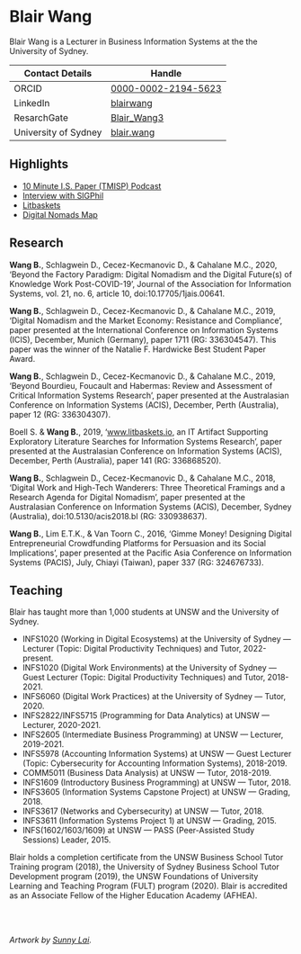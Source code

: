 # Blair Wang

Blair Wang is a Lecturer in Business Information Systems at the the University of Sydney.

| Contact Details      | Handle |
| -------------------- | ------ |
| ORCID                | [0000-0002-2194-5623](https://orcid.org/0000-0002-2194-5623) |
| LinkedIn             | [blairwang](https://www.linkedin.com/in/blairwang) |
| ResarchGate          | [Blair_Wang3](https://www.researchgate.net/profile/Blair_Wang3) |
| University of Sydney | [blair.wang](https://www.sydney.edu.au/business/about/our-people/academic-staff/blair.wang.html)


## Highlights

- [10 Minute I.S. Paper (TMISP) Podcast](https://tmisp.org/)
- [Interview with SIGPhil](https://anchor.fm/mijalche-santa/episodes/Blair-Wang---SIGPhils-Philosophical-dialogues-e1e2j1e)
- [Litbaskets](https://litbaskets.io/)
- [Digital Nomads Map](https://blair.wang/nomadsmap/)

## Research

**Wang B.**, Schlagwein D., Cecez-Kecmanovic D., & Cahalane M.C., 2020, ‘Beyond the Factory Paradigm: Digital Nomadism and the Digital Future(s) of Knowledge Work Post-COVID-19’, Journal of the Association for Information Systems, vol. 21, no. 6, article 10, doi:10.17705/1jais.00641.

**Wang B.**, Schlagwein D., Cecez-Kecmanovic D., & Cahalane M.C., 2019, ‘Digital Nomadism and the Market Economy: Resistance and Compliance’, paper presented at the International Conference on Information Systems (ICIS), December, Munich (Germany), paper 1711 (RG: 336304547). This paper was the winner of the Natalie F. Hardwicke Best Student Paper Award.

**Wang B.**, Schlagwein D., Cecez-Kecmanovic D., & Cahalane M.C., 2019, ‘Beyond Bourdieu, Foucault and Habermas: Review and Assessment of Critical Information Systems Research’, paper presented at the Australasian Conference on Information Systems (ACIS), December, Perth (Australia), paper 12 (RG: 336304307).

Boell S. & **Wang B.**, 2019, ‘www.litbaskets.io, an IT Artifact Supporting Exploratory Literature Searches for Information Systems Research’, paper presented at the Australasian Conference on Information Systems (ACIS), December, Perth (Australia), paper 141 (RG: 336868520).

**Wang B.**, Schlagwein D., Cecez-Kecmanovic D., & Cahalane M.C., 2018, ‘Digital Work and High-Tech Wanderers: Three Theoretical Framings and a Research Agenda for Digital Nomadism’, paper presented at the Australasian Conference on Information Systems (ACIS), December, Sydney (Australia), doi:10.5130/acis2018.bl (RG: 330938637).

**Wang B.**, Lim E.T.K., & Van Toorn C., 2016, ‘Gimme Money! Designing Digital Entrepreneurial Crowdfunding Platforms for Persuasion and its Social Implications’, paper presented at the Pacific Asia Conference on Information Systems (PACIS), July, Chiayi (Taiwan), paper 337 (RG: 324676733).

## Teaching

Blair has taught more than 1,000 students at UNSW and the University of Sydney.

- INFS1020 (Working in Digital Ecosystems) at the University of Sydney — Lecturer (Topic: Digital Productivity Techniques) and Tutor, 2022-present.
- INFS1020 (Digital Work Environments) at the University of Sydney — Guest Lecturer (Topic: Digital Productivity Techniques) and Tutor, 2018-2021.
- INFS6060 (Digital Work Practices) at the University of Sydney — Tutor, 2020.
- INFS2822/INFS5715 (Programming for Data Analytics) at UNSW — Lecturer, 2020-2021.
- INFS2605 (Intermediate Business Programming) at UNSW — Lecturer, 2019-2021.
- INFS5978 (Accounting Information Systems) at UNSW — Guest Lecturer (Topic: Cybersecurity for Accounting Information Systems), 2018-2019.
- COMM5011 (Business Data Analysis) at UNSW — Tutor, 2018-2019.
- INFS1609 (Introductory Business Programming) at UNSW — Tutor, 2018.
- INFS3605 (Information Systems Capstone Project) at UNSW — Grading, 2018.
- INFS3617 (Networks and Cybersecurity) at UNSW — Tutor, 2018.
- INFS3611 (Information Systems Project 1) at UNSW — Grading, 2015.
- INFS(1602/1603/1609) at UNSW — PASS (Peer-Assisted Study Sessions) Leader, 2015.

Blair holds a completion certificate from the UNSW Business School Tutor Training program (2018), the University of Sydney Business School Tutor Development program (2019), the UNSW Foundations of University Learning and Teaching Program (FULT) program (2020). Blair is accredited as an Associate Fellow of the Higher Education Academy (AFHEA).

&nbsp;  
&nbsp;  

_Artwork by [Sunny Lai](https://uk.linkedin.com/in/sunny-lai-b04958136)._
